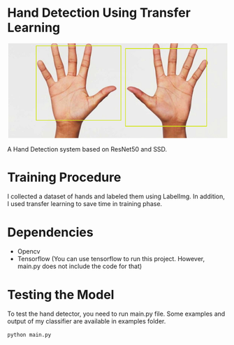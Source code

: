 # Hand Detection Using Transfer Learning 
![alt text](https://raw.githubusercontent.com/sameli74/Hand-Detection/master/examples/example2-detected.png)
<!-- ![alt text](https://raw.githubusercontent.com/sameli74/Hand-Detection/master/examples/example4-detected.png) -->

A Hand Detection system based on ResNet50 and SSD. 


# Training Procedure
I collected a dataset of hands and labeled them using LabelImg. In addition, I used transfer learning to save time in training phase. 

# Dependencies
* Opencv
* Tensorflow (You can use tensorflow to run this project. However, main.py does not include the code for that)

# Testing the Model

To test the hand detector, you need to run main.py file. Some examples and output of my classifier are available in examples folder.
```
python main.py
```
